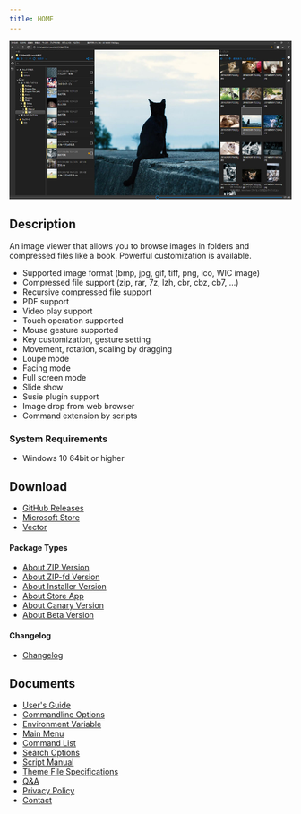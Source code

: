 ```yaml
---
title: HOME
---
```


![NeeView39.jpg](../assets/images/neeview39.jpg)

<!-- section: overview -->

## Description

An image viewer that allows you to browse images in folders and compressed files like a book.
Powerful customization is available.

- Supported image format (bmp, jpg, gif, tiff, png, ico, WIC image)
- Compressed file support (zip, rar, 7z, lzh, cbr, cbz, cb7, ...)
- Recursive compressed file support
- PDF support
- Video play support
- Touch operation supported
- Mouse gesture supported
- Key customization, gesture setting
- Movement, rotation, scaling by dragging
- Loupe mode
- Facing mode
- Full screen mode
- Slide show
- Susie plugin support
- Image drop from web browser
- Command extension by scripts

### System Requirements

* Windows 10 64bit or higher

<!-- end_section: overview -->

## Download

- [GitHub Releases](https://github.com/neelabo/NeeView/releases)
- [Microsoft Store](https://www.microsoft.com/store/apps/9p24z53hc1jr)
- [Vector](https://www.vector.co.jp/soft/winnt/art/se512262.html)

#### Package Types

* [About ZIP Version](package-zip.md)
* [About ZIP-fd Version](package-zip-fd.md)
* [About Installer Version](package-installer.md)
* [About Store App](package-storeapp.md)
* [About Canary Version](package-canary.md)
* [About Beta Version](package-beta.md)

#### Changelog

 * [Changelog](changelog.md)

## Documents

 * [User's Guide](userguide.md)
 * [Commandline Options](commandline-options.md)
 * [Environment Variable](environment-value.md)
 * [Main Menu](main-menu.html)
 * [Command List](command-list.html)
 * [Search Options](search-options.html)
 * [Script Manual](script-manual.html)
 * [Theme File Specifications](theme.md)
 * [Q&A](question-and-answer.md)
 * [Privacy Policy](privacy-policy.md)
 * [Contact](contact.md)
